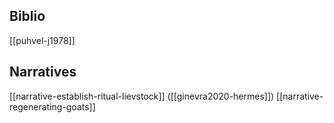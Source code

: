 ## Biblio
[[puhvel-j1978]]


## Narratives
[[narrative-establish-ritual-lievstock]] ([[ginevra2020-hermes]])
[[narrative-regenerating-goats]]